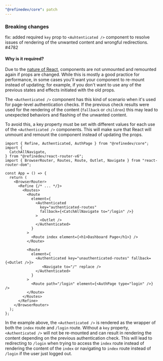 ```yaml
---
"@refinedev/core": patch
---
```


### Breaking changes

fix: added required `key` prop to `<Auhtenticated />` component to resolve issues of rendering of the unwanted content and wrongful redirections. #4782

#### Why is it required?

Due to the [nature of React](https://react.dev/learn/rendering-lists#why-does-react-need-keys), components are not unmounted and remounted again if props are changed. While this is mostly a good practice for performance, in some cases you'll want your component to re-mount instead of updating; for example, if you don't want to use any of the previous states and effects initiated with the old props.

The `<Authenticated />` component has this kind of scenario when it's used for page-level authentication checks. If the previous check results were used for the rendering of the content (`fallback` or `children`) this may lead to unexpected behaviors and flashing of the unwanted content.

To avoid this, a key property must be set with different values for each use of the `<Authenticated />` components. This will make sure that React will unmount and remount the component instead of updating the props.

```tsx
import { Refine, Authenticated, AuthPage } from "@refinedev/core";
import {
  CatchAllNavigate,
} from "@refinedev/react-router-v6";
import { BrowserRouter, Routes, Route, Outlet, Navigate } from "react-router-dom";

const App = () => {
  return (
    <BrowserRouter>
      <Refine {/* ... */}>
        <Routes>
          <Route
            element={
              <Authenticated
                key="authenticated-routes"
                fallback={<CatchAllNavigate to="/login" />}
              >
                <Outlet />
              </Authenticated>
            }
          >
            <Route index element={<h1>Dashboard Page</h1>} />
          </Route>

          <Route
            element={
              <Authenticated key="unauthenticated-routes" fallback={<Outlet />}>
                 <Navigate to="/" replace />
              </Authenticated>
            }
          >
            <Route path="/login" element={<AuthPage type="login" />} />
          </Route>
        </Routes>
      </Refine>
    </BrowserRouter>
  );
};
```

In the example above, the `<Authenticated />` is rendered as the wrapper of both the `index` route and `/login` route. Without a `key` property, `<Authenticated />` will not be re-mounted and can result in rendering the content depending on the previous authentication check. This will lead to redirecting to `/login` when trying to access the `index` route instead of rendering the content of the `index` or navigating to `index` route instead of `/login` if the user just logged out.
